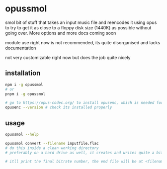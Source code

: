 # opussmol

smol bit of stuff that takes an input music file and reencodes it using opus to try to get it as close to a floppy disk size (1440K) as possible without going over. More options and more docs coming soon

module use right now is not recommended, its quite disorganised and lacks documentation

not very customizable right now but does the job quite nicely

## installation

```sh
npm i -g opussmol
# or
pnpm i -g opussmol

# go to https://opus-codec.org/ to install opusenc, which is needed for this
opusenc --version # check its installed properly
```

## usage

```sh
opussmol --help

opussmol convert --filename inputfile.flac
# do this inside a clean working directory
# preferably on a hard drive as well, it creates and writes quite a bit of files

# itll print the final bitrate number, the end file will be at <filename>_bitrate<bitrate>.opus
```
